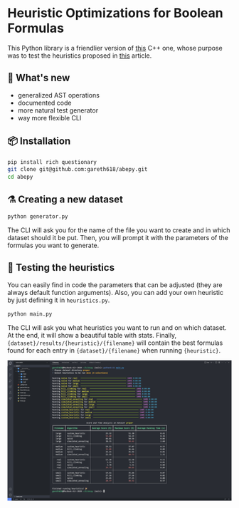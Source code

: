 # Heuristic Optimizations for Boolean Formulas

This Python library is a friendlier version of [this](https://github.com/Juve45/Boolean-Circuit-Minimizer-for-ABE) C++ one, whose purpose was to test the heuristics proposed in [this](https://arxiv.org/abs/2305.13008) article.

## 🎊 What's new

- generalized AST operations
- documented code
- more natural test generator
- way more flexible CLI

## 📦 Installation

```sh
pip install rich questionary
git clone git@github.com:gareth618/abepy.git
cd abepy
```

## ⚗️ Creating a new dataset

```sh
python generator.py
```

The CLI will ask you for the name of the file you want to create and in which dataset should it be put. Then, you will prompt it with the parameters of the formulas you want to generate.

## 🧪 Testing the heuristics

You can easily find in code the parameters that can be adjusted (they are always default function arguments). Also, you can add your own heuristic by just defining it in `heuristics.py`.

```sh
python main.py
```

The CLI will ask you what heuristics you want to run and on which dataset. At the end, it will show a beautiful table with stats. Finally, `{dataset}/results/{heuristic}/{filename}` will contain the best formulas found for each entry in `{dataset}/{filename}` when running `{heuristic}`.

![demo](demo.png)
